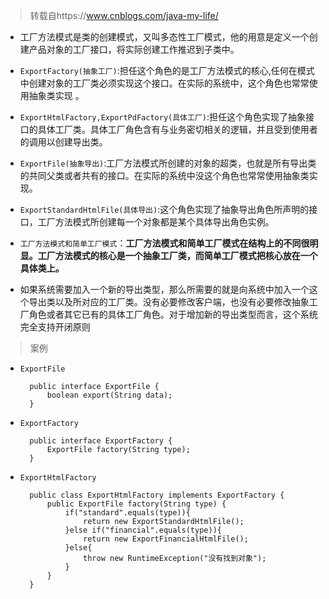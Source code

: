 
> 转载自https://www.cnblogs.com/java-my-life/


- 工厂方法模式是类的创建模式，又叫多态性工厂模式，他的用意是定义一个创建产品对象的工厂接口，将实际创建工作推迟到子类中。
- `ExportFactory(抽象工厂)`:担任这个角色的是工厂方法模式的核心,任何在模式中创建对象的工厂类必须实现这个接口。在实际的系统中，这个角色也常常使用抽象类实现 。
- `ExportHtmlFactory,ExportPdFactory(具体工厂)`:担任这个角色实现了抽象接口的具体工厂类。具体工厂角色含有与业务密切相关的逻辑，并且受到使用者的调用以创建导出类。
- `ExportFile(抽象导出)`:工厂方法模式所创建的对象的超类，也就是所有导出类的共同父类或者共有的接口。在实际的系统中没这个角色也常常使用抽象类实现。
- `ExportStandardHtmlFile(具体导出)`:这个角色实现了抽象导出角色所声明的接口，工厂方法模式所创建每一个对象都是某个具体导出角色实例。

- `工厂方法模式和简单工厂模式`：**工厂方法模式和简单工厂模式在结构上的不同很明显。工厂方法模式的核心是一个抽象工厂类，而简单工厂模式把核心放在一个具体类上。**
- 如果系统需要加入一个新的导出类型，那么所需要的就是向系统中加入一个这个导出类以及所对应的工厂类。没有必要修改客户端，也没有必要修改抽象工厂角色或者其它已有的具体工厂角色。对于增加新的导出类型而言，这个系统完全支持开闭原则

> 案例

- `ExportFile`

        public interface ExportFile {
            boolean export(String data);
        }

- `ExportFactory`

        public interface ExportFactory {
            ExportFile factory(String type);
        }

- `ExportHtmlFactory`

        public class ExportHtmlFactory implements ExportFactory {
            public ExportFile factory(String type) {
                if("standard".equals(type)){
                    return new ExportStandardHtmlFile();
                }else if("financial".equals(type)){
                    return new ExportFinancialHtmlFile();
                }else{
                    throw new RuntimeException("没有找到对象");
                }
            }
        }

